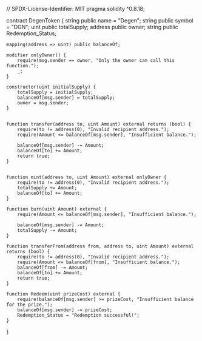 // SPDX-License-Identifier: MIT
pragma solidity ^0.8.18;

contract DegenToken {
    string public name = "Degen";
    string public symbol = "DGN";
    uint public totalSupply;
    address public owner;
    string public Redemption_Status;

    mapping(address => uint) public balanceOf;

    modifier onlyOwner() {
        require(msg.sender == owner, "Only the owner can call this function.");
        _;
    }

    constructor(uint initialSupply) {
        totalSupply = initialSupply;
        balanceOf[msg.sender] = totalSupply;
        owner = msg.sender;
    }


    function transfer(address to, uint Amount) external returns (bool) {
        require(to != address(0), "Invalid recipient address.");
        require(Amount <= balanceOf[msg.sender], "Insufficient balance.");

        balanceOf[msg.sender] -= Amount;
        balanceOf[to] += Amount;
        return true;
    }


    function mint(address to, uint Amount) external onlyOwner {
        require(to != address(0), "Invalid recipient address.");
        totalSupply += Amount;
        balanceOf[to] += Amount;
    }

    function burn(uint Amount) external {
        require(Amount <= balanceOf[msg.sender], "Insufficient balance.");

        balanceOf[msg.sender] -= Amount;
        totalSupply -= Amount;
    }

    function transferFrom(address from, address to, uint Amount) external returns (bool) {
        require(to != address(0), "Invalid recipient address.");
        require(Amount <= balanceOf[from], "Insufficient balance.");
        balanceOf[from] -= Amount;
        balanceOf[to] += Amount;
        return true;
    }

    function Redeem(uint prizeCost) external {
        require(balanceOf[msg.sender] >= prizeCost, "Insufficient balance for the prize.");
        balanceOf[msg.sender] -= prizeCost;
        Redemption_Status = "Redemption successful!";        
    }
}
